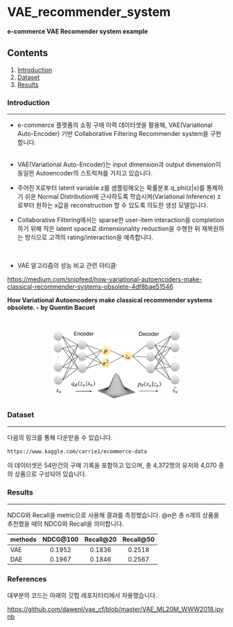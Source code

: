 VAE_recommender_system
======================

**e-commerce VAE Recomender system example**

Contents
--------

1.	[Introduction](#introduction)
2.	[Dataset](#dataset)
3.	[Results](#results)

### Introduction

---

-	e-commerce 플랫폼의 쇼핑 구매 이력 데이터셋을 활용해, VAE(Variational Auto-Encoder) 기반 Collaborative Filtering Recommender system을 구현합니다.<br/><br/>

-	VAE(Variational Auto-Encoder)는 input dimension과 output dimension이 동일한 Autoencoder의 스트럭쳐를 가지고 있습니다.</br>

-	주어진 X로부터 latent variable z를 샘플링해오는 확률분포 q_phi(z|x)를 통제하기 쉬운 Normal Distribution에 근사하도록 학습시켜(Variational Inference) z로부터 원하는 x값을 reconstruction 할 수 있도록 의도한 생성 모델입니다.</br>

-	Collaborative Filtering에서는 sparse한 user-item interaction을 completion하기 위해 작은 latent space로 dimensionality reduction을 수행한 뒤 재복원하는 방식으로 고객의 rating/interaction을 예측합니다.

</br>

-	VAE 알고리즘의 성능 비교 관련 아티클:

https://medium.com/snipfeed/how-variational-autoencoders-make-classical-recommender-systems-obsolete-4df8bae51546

**How Variational Autoencoders make classical recommender systems obsolete. - by Quentin Bacuet**

<br/>

<p align="center"><img src="variational_autoencoder.png" alt="drawing" width="300"/>


### Dataset

---

다음의 링크를 통해 다운받을 수 있습니다.

```bash
https://www.kaggle.com/carrie1/ecommerce-data
```

이 데이터셋은 54만건의 구매 기록을 포함하고 있으며, 총 4,372명의 유저와 4,070 종의 상품으로 구성되어 있습니다.</br>

### Results

---

NDCG와 Recall을 metric으로 사용해 결과를 측정했습니다. @n은 총 n개의 상품을 추천했을 때의 NDCG와 Recall을 의미합니다.

| methods | NDCG@100 | Recall@20 | Recall@50 |
|---------|:--------:|:---------:|:---------:|
| VAE     |  0.1952  |  0.1836   |  0.2518   |
| DAE     |  0.1967  |  0.1846   |  0.2567   |

### References

대부분의 코드는 아래의 깃헙 레포지터리에서 차용했습니다.

https://github.com/dawenl/vae_cf/blob/master/VAE_ML20M_WWW2018.ipynb
